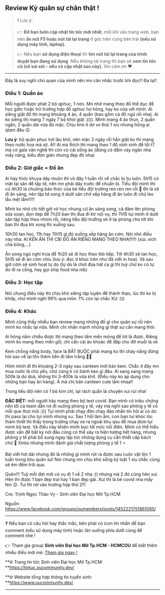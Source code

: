 ## Review Kỳ quân sự chân thật !

> ❗ Lưu ý: 

>👉 **Để bạn luôn cập nhật tin tức mới nhất**, mỗi khi vào trang web, bạn nên **ấn nút F5 hoặc nút tải lại trang** ở góc trên cùng bên trái **(nếu sử dụng máy tính, laptop)**. 

>👉 Nếu bạn **sử dụng điện thoại** thì **tìm nút tải lại trang của trình duyệt bạn đang sử dụng**. Nếu không tải trang thì bạn sẽ **xem tin tức cũ (sẽ sai sót - nếu có cập nhật sau này).** Xin cảm ơn ❤

---

Đây là suy nghĩ chủ quan của mình nên mn cân nhắc trước khi đọc!! Đa tạ!!

### Điều 1: Quần áo

Mỗi người được phát 2 bộ qphuc, 1 nón. Mn nhớ mang theo đồ thể dục để học gdtc hoặc trừ trường hợp đồ qphuc hư hỏng, hay ko vừa với mình. Ai siêng giặt đồ thì mang khoảng 4 áo, 4 quần (bao gồm cả đồ ngủ rồi nha). Ai ko siêng thì mang 7 ngày 7 bộ khỏi giặt :)))). Mình mang 4 áo thun, 2 quần ngắn, 2 quần dài vừa đủ mặc. Chịu khó ở dơ vs thúi 1 xíu nhưng hông ai qtam đâu 😌 

**Lưu ý**: bộ quân phục hơi lâu khô, nên mặc 2 ngày rồi hẳn giặt ko thì mang theo nước hoa mà xịt. À!! Ai mà thích thì mang theo 1 đồ xinh xinh để tối t7 mà có gala văn nghệ thì còn có cái sống ảo (đừng có đầm váy ngắn nha mấy nàng, kiểu đơn giản nhưng đẹp đó nha)

### Điều 2: Giờ giấc + Đồ ăn

Ai hay thức khuya dậy muộn thì vô đây 1 tuần rồi về chắc bị lịu luôn. 5h15 có mặt tại sân để tập td, nên mn phải dậy trước để chuẩn bị. Tiểu đội mình thì cứ 4h30 là chuông báo thức của bé tiểu đội trưởng reo ren ren rồi 🥲 6h là sẽ đi ăn sáng, nên tập td xong ở dưới sân chờ xếp hàng đi ăn luôn đi chứ leo lầu mệt lắm!!!!! 

Mình ko nhớ chi tiết giờ vô học nhưng cứ ăn sáng xong, cả đám lên phòng sửa soạn, dọn dẹp để 7h20 ban thi đua đi ktr nội vụ, thì 7h15 tụi mình ở dưới sân tập hợp theo nhóm rồi, riêng tiểu đội trưởng sẽ ở lại phòng cho tới khi ban thi đua ktr xong thì xuống sau. 

10h30 tan học, 11h hay 11h15 gì đó xuống xếp hàng ăn cơm. Nói nhỏ điều này nha: AI KÉN ĂN THÌ CBI ĐỒ ĂN RIÊNG MANG THEO NHA!!!!!! (xúc xích chà bông,…)

Ăn xong ngủ nghỉ trưa để 1h20 sẽ đi học theo tkb tiếp. Tới 4h30 sẽ tan học, 5h15 sẽ đi ăn cơm chìu (lưu ý: đọc ở khúc trên như đã viết in hoa). Và sau giờ cơm sẽ sinh hoạt tự do (tự do là chơi đùa hát ca gì thì tuỳ chứ ko có tự do đi ra cổng, hay gọi ship food nha mb)

### Điều 3: Học tập

Nói chung điều này thì chịu khó siêng tập luyện để thành thạo, lúc thi ko bị khớp, chứ mình nghĩ 99% qua môn. 1% còn lại chắc XU :)))

### Điều 4: Khác 

Mình cũng thấy nhiều bạn review mang những đồ gì cho quân sự rồi nên mình ko nhắc lại nữa. Mình chỉ nhấn mạnh những gì thật sự cần mang thôi. 

Ai hông nằm chiếu được thì mang theo tấm mền mỏng để lót là được. Riêng mình ko mang theo mền gối, chỉ cần cái áo khoác để đắp cho đỡ muỗi là ok

Kem chống nắng body, face là BẮT BUỘC phải mang ko thì cháy nắng đừng hỏi sao về lại tốn thêm tiền đi tắm trắng 😮‍💨

Hôm mình đi thì khoảng 2-3 ngày sau canteen mới bán kem. Chắc ở đây mn mua nước là chủ yếu, chứ cũng k có bánh kẹo gì đâu. Ai sang sang mang 500k là dư doả, không thì 3-400k là vừa khít. (Điều  này ko áp dụng cho những bạn hay ăn hàng). À mà chị bán canteen cute lắm nhaa!! 

Trong tiểu đội nên có 1 bộ kim chỉ, tại rách quần là chuyện xui rủi nha! 

**ĐẶC BIỆT:** mỗi người hãy mang theo bộ test covid. Bạn mình có triệu chứng nên tối cả team dẫn nó đi xuống phòng y tế, vậy mà nghĩ sao phòng y tế có mỗi que thọt mũi :))) Tụi mình phải chạy đôn chạy đáo nhắn tin hỏi ai có dư thì pass lại cho tụi mình nhưng xu. Sau 1 hồi làm ầm, con bạn tui khóc lóc thảm thiết thì thầy trong trường chạy xe ra ngoài khu qsu để mua dùm tụi mình bộ test. Và điều này khiên mình bực tới mức nổi điên. Mình có thể hiểu được vấn đề bất kỳ nơi đâu cũng có thể xảy ra hiện tượng hết hàng, nhưng phòng y tế phải bổ sung ngay lập tức những dụng cụ cần thiết cấp bách chứ 🙂 Xinlui nhưng mình đánh giá chất lượng phòng y tế 1 ⭐️ 

Bài viết hơi dài nhưng đó là những gì mình rút ra được sau cuộc vật lộn 1 tuần trong khu quân sự! Nói chung mn chịu khó sống kỷ luật 1 xíu chắc cũng sẽ êm đềm trôi qua. 

Quên!!! Tuỳ mỗi đợt mới có vụ đi 1 về 2 nha :)) nhưng mà 2 đó cũng hên xui. Hên thì được 1 bạn đẹp trai hay 1 bạn đẹp gái. Xui thì là bé covid nha mấy fen 😌. Tui thì rơi vào trường hợp thứ 2!!! 

Cre: Trịnh Ngọc Thảo Vy - Sinh viên Đại học Mở Tp.HCM

Nguồn: https://www.facebook.com/groups/oumembers/posts/1452221751861095/

---

❓ Nếu bạn có câu hỏi hay thắc mắc, bên phải có icon tin nhắn để bạn comment (nếu sử dụng máy tính) hoặc lăn xuống phía dưới cùng để comment nhé !

👉 Tham gia group **Sinh viên Đại học Mở Tp.HCM - HCMCOU** để biết thêm nhiều điều mới mẻ: [Tham gia ngay !](https://www.facebook.com/groups/oumembers)

**🌐 Trang tin tức Sinh viên Đại học Mở Tp.HCM: **https://tintuc.oucommunity.dev/

**🌐 Website tổng hợp thông tin tuyển sinh: **https://www.oucommunity.dev/

---